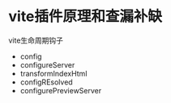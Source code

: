 # vite插件原理和查漏补缺

vite生命周期钩子
- config
- configureServer
- transformIndexHtml
- configREsolved
- configurePreviewServer

